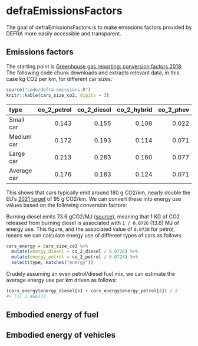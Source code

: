 
<!-- README.md is generated from README.Rmd. Please edit that file -->

# defraEmissionsFactors

<!-- badges: start -->

<!-- badges: end -->

The goal of defraEmissionsFactors is to make emissions factors provided
by DEFRA more easily accessible and transparent.

## Emissions factors

The starting point is [Greenhouse gas reporting: conversion
factors 2018](https://www.gov.uk/government/publications/greenhouse-gas-reporting-conversion-factors-2018).
The following code chunk downloads and extracts relevant data, in this
case kg CO2 per km, for different car sizes:

``` r
source("code/defra-emissions.R")
knitr::kable(cars_size_co2, digits = 3)
```

| type        | co\_2\_petrol | co\_2\_diesel | co\_2\_hybrid | co\_2\_phev |
| :---------- | ------------: | ------------: | ------------: | ----------: |
| Small car   |         0.143 |         0.155 |         0.108 |       0.022 |
| Medium car  |         0.172 |         0.193 |         0.114 |       0.071 |
| Large car   |         0.213 |         0.283 |         0.160 |       0.077 |
| Average car |         0.176 |         0.183 |         0.124 |       0.071 |

This shows that cars typically emit around 180 g CO2/km, nearly double
the EU’s [2021
target](https://ec.europa.eu/clima/policies/transport/vehicles/cars_en)
of 95 g CO2/km. We can convert these into energy use values based on the
following conversion factors:

Burning diesel emits 73.6 gCO2/MJ
([source](https://enpos.weebly.com/uploads/3/6/7/2/3672459/co2_direct_combustion_jokiniemi.pdf)),
meaning that 1 KG of CO2 released from burning diesel is associated with
`1 / 0.0726` (13.6) MJ of energy use. This figure, and the associated
value of `0.0728` for petrol, means we can calculate energy use of
different types of cars as follows:

``` r
cars_energy = cars_size_co2 %>% 
  mutate(energy_diesel = co_2_diesel / 0.0726) %>% 
  mutate(energy_petrol = co_2_petrol / 0.0728) %>% 
  select(type, matches("energy"))
```

Crudely assuming an even petrol/diesel fuel mix, we can estimate the
average energy use per km driven as follows:

``` r
(cars_energy$energy_diesel[4] + cars_energy$energy_petrol[4]) / 2
#> [1] 2.466373
```

## Embodied energy of fuel

## Embodied energy of vehicles
